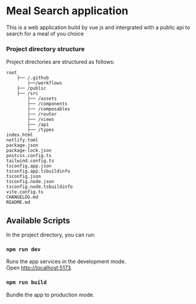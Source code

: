 # Meal Search application

This is a web application build by vue js and intergrated with a public api to search for a meal of you choice

### Project directory structure

Project directories are structured as follows:

```
root
    ├── /.github
        ├──/workflows
    ├── /public
    ├── /src
        ├── /assets
        ├── /components
        ├── /composables
        ├── /router
        ├── /views
        ├── /api
        ├── /types
index.html
netlify.toml
package.json
package-lock.json
postcss.config.ts
tailwind.config.ts
tsconfig.app.json
tsconfig.app.tsbuildinfo
tsconfig.json
tsconfig.node.json
tsconfig.node.tsbuildinfo
vite.config.ts
CHANGELOG.md
README.md
```

## Available Scripts

In the project directory, you can run:

### `npm run dev`

Runs the app services in the development mode.\
Open [http://localhost:5173](http://localhost:5173).

### `npm run build`

Bundle the app to production mode.